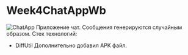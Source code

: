# Week4ChatAppWb

![ChatApp](https://user-images.githubusercontent.com/100588670/178143408-9def4eb5-54d8-4521-a301-c2a5880f9962.png)
Приложение чат. Сообщения генерируются случайным образом.
Стек технологий:
 - DiffUtil
Дополнительно добавил APK файл.
